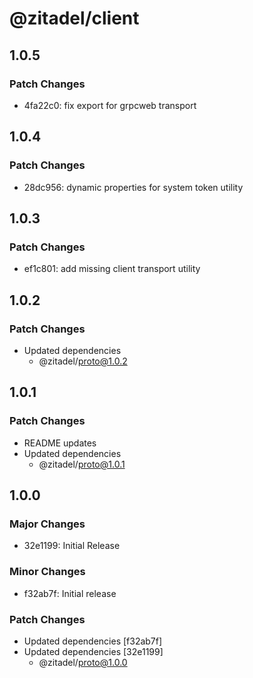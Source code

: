 # @zitadel/client

## 1.0.5

### Patch Changes

- 4fa22c0: fix export for grpcweb transport

## 1.0.4

### Patch Changes

- 28dc956: dynamic properties for system token utility

## 1.0.3

### Patch Changes

- ef1c801: add missing client transport utility

## 1.0.2

### Patch Changes

- Updated dependencies
  - @zitadel/proto@1.0.2

## 1.0.1

### Patch Changes

- README updates
- Updated dependencies
  - @zitadel/proto@1.0.1

## 1.0.0

### Major Changes

- 32e1199: Initial Release

### Minor Changes

- f32ab7f: Initial release

### Patch Changes

- Updated dependencies [f32ab7f]
- Updated dependencies [32e1199]
  - @zitadel/proto@1.0.0
